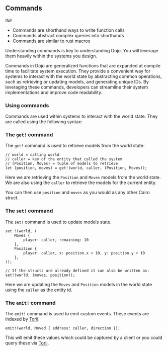 ## Commands

_tldr_
- Commands are shorthand ways to write function calls
- Commands abstract complex queries into shorthands
- Commands are similar to rust macros

Understanding commands is key to understanding Dojo. You will leverage them heavily within the systems you design.

Commands in Dojo are generalized functions that are expanded at compile time to facilitate system execution. They provide a convenient way for systems to interact with the world state by abstracting common operations, such as retrieving or updating models, and generating unique IDs. By leveraging these commands, developers can streamline their system implementations and improve code readability.


### Using commands

Commands are used within systems to interact with the world state. They are called using the following syntax:

### The `get!` command

The `get!` command is used to retrieve models from the world state:

```rust,ignore
// world = calling world
// caller = key of the entity that called the system
// (Position, Moves) = tuple of models to retrieve
let (position, moves) = get!(world, caller, (Position, Moves));
```

Here we are retrieving the `Position` and `Moves` models from the world state. We are also using the `caller` to retrieve the models for the current entity.

You can then use `position` and `moves` as you would as any other Cairo struct.

### The `set!` command

The `set!` command is used to update models state.

```rust,ignore
set !(world, (
    Moves {
        player: caller, remaining: 10
    }, 
    Position {
        player: caller, x: position.x + 10, y: position.y + 10
    },
));

// If the structs are already defined it can also be written as:
set!(world, (moves, position));
```

Here we are updating the `Moves` and `Position` models in the world state using the `caller` as the entity id.

### The `emit!` command

The `emit!` command is used to emit custom events. These events are indexed by [Torii](../toolchain/torii/overview.md).

```rust,ignore
emit!(world, Moved { address: caller, direction });
```

This will emit these values which could be captured by a client or you could query these via [Torii](../toolchain/torii/overview.md).
